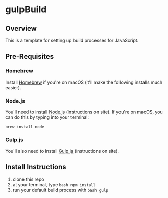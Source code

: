 # gulpBuild

## Overview

This is a template for setting up build processes for JavaScript.

## Pre-Requisites

### Homebrew

Install [Homebrew](https://brew.sh/) if you're on macOS (it'll make the following installs much easier).

### Node.js

You'll need to install [Node.js](https://nodejs.org/en/) (instructions on site). If you're on macOS, you can do this by typing into your terminal:

```bash
brew install node
```

### Gulp.js

You'll also need to install [Gulp.js](https://gulpjs.com/) (instructions on site).

## Install Instructions

1. clone this repo
2. at your terminal, type `bash npm install`
3. run your default build process with `bash gulp`